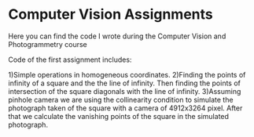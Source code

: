 # Computer Vision Assignments
Here you can find the code I wrote during the Computer Vision and Photogrammetry course

Code of the first assignment includes:

1)Simple operations in homogeneous coordinates. 
2)Finding the points of infinity of a square and the the line of infinity. Then finding the points of intersection of the square diagonals with the line of infinity. 
3)Assuming pinhole camera we are using the collinearity condition to simulate the photograph taken of the square with a camera of 4912x3264 pixel. After that we calculate the vanishing points of the square in the simulated photograph.
